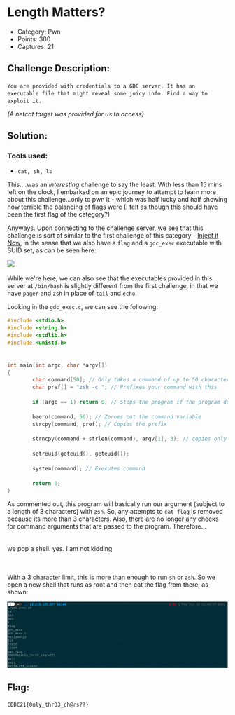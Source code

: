 # Length Matters?

- Category: Pwn
- Points: 300
- Captures: 21

## Challenge Description:
```You are provided with credentials to a GDC server. It has an executable file that might reveal some juicy info. Find a way to exploit it.```

*(A netcat target was provided for us to access)*
## Solution:
### Tools used:
- `cat, sh, ls` 

This....was an _interesting_ challenge to say the least. With less than 15 mins left on the clock, I embarked on an epic journey to attempt to learn more about this challenge...only to pwn it - which was half lucky and half showing how terrible the balancing of flags were (I felt as though this should have been the first flag of the category?)

Anyways. Upon connecting to the challenge server, we see that this challenge is sort of similar to the first challenge of this category - [Inject it Now](../1%20-%20Inject%20it%20Now/README.md), in the sense that we also have a `flag` and a `gdc_exec` executable with SUID set, as can be seen here:

![](dirLook.png)

While we're here, we can also see that the executables provided in this server at `/bin/bash` is slightly different from the first challenge, in that we have `pager` and `zsh` in place of `tail` and `echo`. 

Looking in the `gdc_exec.c`, we can see the following:
```c
#include <stdio.h>
#include <string.h>
#include <stdlib.h>
#include <unistd.h>


int main(int argc, char *argv[])
{
        char command[50]; // Only takes a command of up to 50 characters
        char pref[] = "zsh -c "; // Prefixes your command with this

        if (argc == 1) return 0; // Stops the program if the program doesn't get any arguments

        bzero(command, 50); // Zeroes out the command variable
        strcpy(command, pref); // Copies the prefix

        strncpy(command + strlen(command), argv[1], 3); // copies only the first 3 characters of the argument

        setreuid(geteuid(), geteuid());

        system(command); // Executes command

        return 0;
}
```

As commented out, this program will basically run our argument (subject to a length of 3 characters) with `zsh`. So, any attempts to `cat flag` is removed because its more than 3 characters. Also, there are no longer any checks for command arguments that are passed to the program. Therefore...
<br>
<br>
<br>
we pop a shell. yes. I am not kidding
<br>
<br>
<br>

With a 3 character limit, this is more than enough to run `sh` or `zsh`. So we open a new shell that runs as root and then cat the flag from there, as shown:

![](wowShell.png)

## Flag:
```
CDDC21{0nly_thr33_ch@rs??}
```